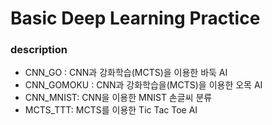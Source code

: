 # Basic Deep Learning Practice  

### description 
- CNN_GO : CNN과 강화학습(MCTS)을 이용한 바둑 AI 
- CNN_GOMOKU : CNN과 강화학습을(MCTS)을 이용한 오목 AI
- CNN_MNIST: CNN을 이용한 MNIST 손글씨 분류 
- MCTS_TTT: MCTS를 이용한 Tic Tac Toe AI